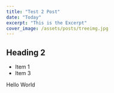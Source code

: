 ```yaml
---
title: "Test 2 Post"
date: "Today"
excerpt: "This is the Excerpt"
cover_image: /assets/posts/treeimg.jpg
---
```


## Heading 2

- Item 1
- Item 3

Hello World
